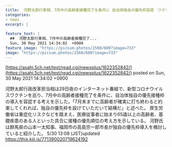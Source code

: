 ```yaml
---
title:  河野太郎行革相、7月中の高齢者接種完了を条件に 自治体独自の優先枠容認　ワクチン接種  
categories:
- news
excerpt: |
  
feature_text: |
  ##  河野太郎行革相、7月中の高齢者接種完了...
  Sun, 30 May 2021 14:34:02  +0900
feature_image: "https://picsum.photos/2560/600?image=733"
image: "https://picsum.photos/2560/600?image=733"
---
```


[https://asahi.5ch.net/test/read.cgi/newsplus/1622352842/](https://asahi.5ch.net/test/read.cgi/newsplus/1622352842/)
posted on Sun, 30 May 2021 14:34:02  +0900

<!--more-->

河野太郎行政改革担当相は29日夜のインターネット番組で、新型コロナウイルスワクチンを巡り、7月中の高齢者接種完了を条件に、自治体独自の優先接種枠の導入を容認する考えを示した。「7月末までに高齢者が確実に打ち終わると約束してくれれば、独自の優先枠を設けていただいて結構だ」と述べた。 厚生労働省は重症化リスクなどを踏まえ、医療従事者に始まり65歳以上の高齢者、基礎疾患のある人といった具合に接種の優先順位の考え方を示している。 河野氏は群馬県の山本一太知事、福岡市の高島宗一郎市長が独自の優先枠導入を検討していると紹介した。 5/30 13:08 (JST)updated https://this.kiji.is/771390020719624192
